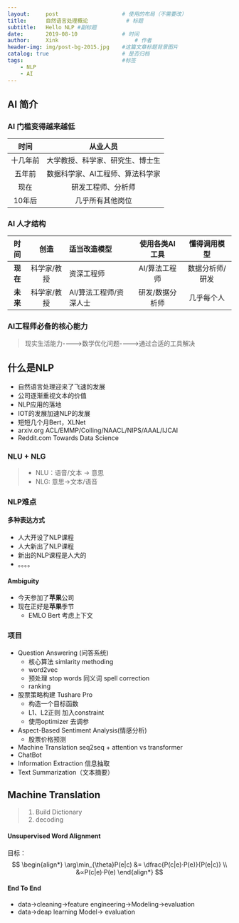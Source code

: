 ```yaml
---
layout:     post   				    # 使用的布局（不需要改）
title:      自然语言处理概论			# 标题 
subtitle:   Hello NLP #副标题
date:       2019-08-10 				# 时间
author:     Xink						# 作者
header-img: img/post-bg-2015.jpg 	#这篇文章标题背景图片
catalog: true 						# 是否归档
tags:								#标签
    - NLP 
    - AI
---
```


## AI 简介

### AI 门槛变得越来越低

|   时间   |             从业人员             |
| :------: | :------------------------------: |
| 十几年前 | 大学教授、科学家、研究生、博士生 |
|  五年前  | 数据科学家、AI工程师、算法科学家 |
|   现在   |        研发工程师、分析师        |
|  10年后  |         几乎所有其他岗位         |


### AI 人才结构

|   时间   |    创造     | 适当改造模型           | 使用各类AI工具  |  懂得调用模型   |
| :------: | :---------: | :--------------------- | :-------------: | :-------------: |
| **现在** | 科学家/教授 | 资深工程师             |  AI/算法工程师  | 数据分析师/研发 |
| **未来** | 科学家/教授 | AI/算法工程师/资深人士 | 研发/数据分析师 |   几乎每个人    |


### AI工程师必备的核心能力

>现实生活能力---->数学优化问题---->通过合适的工具解决

## 什么是NLP
* 自然语言处理迎来了飞速的发展
* 公司逐渐重视文本的价值
* NLP应用的落地
* IOT的发展加速NLP的发展
* 短短几个月Bert，XLNet 
* arxiv.org ACL/EMMP/Colling/NAACL/NIPS/AAAL/IJCAI
* Reddit.com   Towards Data Science

### NLU + NLG
>* NLU：语音/文本 -> 意思
>* NLG: 意思->文本/语音

### NLP难点
#### 多种表达方式
* 人大开设了NLP课程
* 人大新出了NLP课程
* 新出的NLP课程是人大的
* 。。。。
#### Ambiguity
* 今天参加了**苹果**公司
* 现在正好是**苹果**季节
  * EMLO Bert 考虑上下文

### 项目
* Question Answering (问答系统) 
  * 核心算法 simlarity methoding 
  * word2vec 
  * 预处理 stop words 同义词 spell correction
  * ranking
* 股票策略构建 Tushare Pro
  * 构造一个目标函数
  * L1、L2正则 加入constraint 
  * 使用optimizer 去调参
* Aspect-Based Sentiment Analysis(情感分析)
  * 股票价格预测
* Machine Translation seq2seq + attention vs transformer
* ChatBot  
* Information Extraction 信息抽取
* Text Summarization（文本摘要）
  
## Machine Translation
>  1. Build Dictionary
>  2. decoding 

#### Unsupervised Word Alignment
目标： 
$$
\begin{align*}
\arg\min_{\theta}P(e|c) &= \dfrac{P(c|e)·P(e)}{P(e|c)} \\
&∝P(c|e)·P(e)
\end{align*}
$$ 
#### End To End
* data->cleaning->feature engineering->Modeling->evaluation
* data->deap learning Model-> evaluation